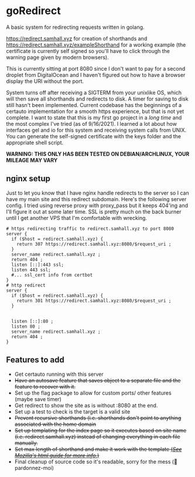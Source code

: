 # goRedirect
A basic system for redirecting requests written in golang.

https://redirect.samhall.xyz for creation of shorthands and https://redirect.samhall.xyz/exampleShorthand for a working example (the certificate is currently self signed so you'll have to click through the warning page given by modern browsers).

This is currently sitting at port 8080 since I don't want to pay for a second droplet from DigitalOcean and I haven't figured out how to have a browser display the URI without the port.

System turns off after receiving a SIGTERM from your unixlike OS, which will then save all shorthands and redirects to disk. A timer for saving to disk still hasn't been implemented. Current codebase has the beginnings of a certauto implementation for a smooth https experience, but that is not yet complete. I want to state that this is my first go project in a *long time* and the most complex I've tried (as of 9/16/2021). I learned a lot about how interfaces gel and io for this system and receiving system calls from UNIX. You can generate the self-signed certificate with the keys folder and the appropriate shell script.

**WARNING: THIS ONLY HAS BEEN TESTED ON DEBIAN/ARCHLINUX, YOUR MILEAGE MAY VARY**

## nginx setup

Just to let you know that I have nginx handle redirects to the server so I can have my main site and this redirect subdomain. Here's the following server config. I tried using reverse proxy with proxy_pass but it keeps 404'ing and I'll figure it out at some later time. SSL is pretty much on the back burner until I get another VPS that I'm comfortable with wrecking.

```
# https redirecting traffic to redirect.samhall.xyz to port 8080
server { 
  if ($host = redirect.samhall.xyz) {
    return 307 https://redirect.samhall.xyz:8080/$request_uri ; 
  }
  server_name redirect.samhall.xyz ;
  return 404 ;
  listen [::]:443 ssl;
  listen 443 ssl;
  #... ssl_cert info from certbot
}
# http redirect
server { 
  if ($host = redirect.samhall.xyz) {
    return 301 https://redirect.samhall.xyz:8080/$request_uri ; 
  }
  

  listen [::]:80 ;
  listen 80 ;
  server_name redirect.samhall.xyz ;
  return 404 ;
}
```


## Features to add

- Get certauto running with this server
- ~~Have an autosave feature that saves object to a separate file and the feature to recover with it.~~
- Set up the flag package to allow for custom ports/ other features (maybe save timer)
- Get redirect to show the site as is without :8080 at the end.
- Set up a test to check is the target is a valid site
- ~~Prevent recursive shorthands (i.e. shorthands don't point to anything associated with the home domain~~
- ~~Set up templating for the index page so it executes based on site name (i.e. redirect.samhall.xyz) instead of changing everything in each file manually.~~
- ~~Set max length of shorthand and make it work with the template [(*See Mozilla's html guide for more info.*)](https://developer.mozilla.org/en-US/docs/Web/HTML/Attributes/maxlength)~~
- Final cleanup of source code so it's readable, sorry for the mess (🙏 pardonnez-moi) 
